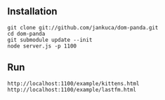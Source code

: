 ## Installation ##

    git clone git://github.com/jankuca/dom-panda.git
    cd dom-panda
    git submodule update --init
    node server.js -p 1100

## Run ##

    http://localhost:1100/example/kittens.html
    http://localhost:1100/example/lastfm.html
